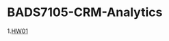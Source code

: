 # BADS7105-CRM-Analytics

1.[HW01](https://github.com/CCChamp/BADS7105-CRM-Analytics/tree/main/HW01-CLV%20Dashboard)
